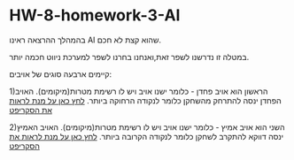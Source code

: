 # HW-8-homework-3-AI
בהמהלך ההרצאה ראינו AI שהוא קצת לא חכם.

במטלה זו נדרשנו לשפר זאת,ואנחנו בחרנו לשפר למערכת ניווט חכמה יותר.

קיימים ארבעה סוגים של אויבים:

1)הראשון הוא אויב פחדן - כלומר ישנו אויב ויש לו רשימת מטרות(מיקומים).
  האויב הפחדן ינסה להתרחק מהשחקן כלומר לנקודה הרחוקה ביותר.
[לחץ כאן על מנת לראות את הסקריפט]()


2)השני הוא אויב אמיץ - כלומר ישנו אויב ויש לו רשימת מטרות(מיקומים).
  האויב האמיץ ינסה דווקא להתקרב לשחקן כלומר לנקודה הקרובה ביותר.
[לחץ כאן על מנת לראות את הסקריפט]()

